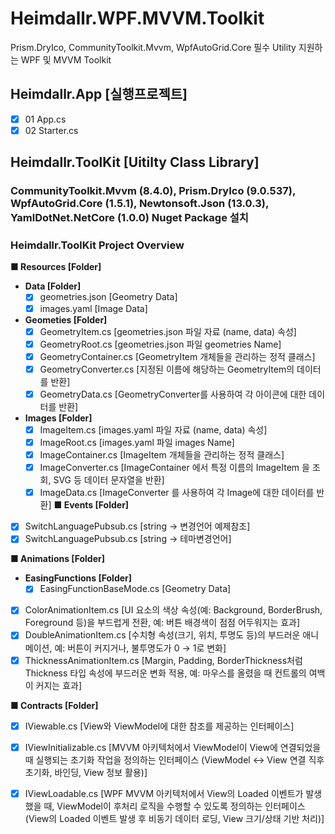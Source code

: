 # Heimdallr.WPF.MVVM.Toolkit
Prism.DryIco, CommunityToolkit.Mvvm, WpfAutoGrid.Core  필수 Utility  지원하는 WPF 및 MVVM Toolkit
## Heimdallr.App [실행프로젝트]
- [x] 01 App.cs
- [x] 02 Starter.cs

## Heimdallr.ToolKit [Uitilty Class Library]
### CommunityToolkit.Mvvm (8.4.0), Prism.DryIco (9.0.537), WpfAutoGrid.Core (1.5.1), Newtonsoft.Json (13.0.3), YamlDotNet.NetCore (1.0.0) Nuget Package 설치
### Heimdallr.ToolKit Project Overview
**■ Resources [Folder]**
 - **Data [Folder]**
   - [x] geometries.json [Geometry Data]
   - [x] images.yaml [Image Data]
 - **Geometies [Folder]**
   - [x] GeometryItem.cs      [geometries.json 파일 자료 (name, data) 속성]
   - [x] GeometryRoot.cs      [geometries.json 파일 geometries Name]
   - [x] GeometryContainer.cs [GeometryItem 개체들을 관리하는 정적 클래스]
   - [x] GeometryConverter.cs [지정된 이름에 해당하는 GeometryItem의 데이터를 반환]
   - [x] GeometryData.cs      [GeometryConverter를 사용하여 각 아이콘에 대한 데이터를 반환]
 - **Images [Folder]**
   - [x] ImageItem.cs           [images.yaml 파일 자료 (name, data) 속성]
   - [x] ImageRoot.cs        [images.yaml 파일 images Name]
   - [x] ImageContainer.cs [ImageItem 개체들을 관리하는 정적 클래스]
   - [x] ImageConverter.cs [ImageContainer 에서 특정 이름의 ImageItem 을 조회, SVG 등 데이터 문자열을 반환]
   - [x] ImageData.cs        [ImageConverter 를 사용하여 각 Image에 대한 데이터를 반환]
**■ Events [Folder]**
 - [x] SwitchLanguagePubsub.cs [string -> 변경언어 예제참조]
 - [x] SwitchLanguagePubsub.cs [string -> 테마변경언어]

**■ Animations [Folder]**
- **EasingFunctions [Folder]**
   - [x] EasingFunctionBaseMode.cs [Geometry Data]
- [x] ColorAnimationItem.cs [UI 요소의 색상 속성(예: Background, BorderBrush, Foreground 등)을 부드럽게 전환, 예: 버튼 배경색이 점점 어두워지는 효과]
- [x] DoubleAnimationItem.cs [수치형 속성(크기, 위치, 투명도 등)의 부드러운 애니메이션, 예: 버튼이 커지거나, 불투명도가 0 → 1로 변화]
- [x] ThicknessAnimationItem.cs [Margin, Padding, BorderThickness처럼 Thickness 타입 속성에 부드러운 변화 적용, 예: 마우스를 올렸을 때 컨트롤의 여백이 커지는 효과]

**■ Contracts [Folder]**
- [x] IViewable.cs [View와 ViewModel에 대한 참조를 제공하는 인터페이스]
- [x] IViewInitializable.cs [MVVM 아키텍처에서 ViewModel이 View에 연결되었을 때 실행되는 초기화 작업을 정의하는 인터페이스 (ViewModel ↔ View 연결 직후	초기화, 바인딩, View 정보 활용)]
- [x] IViewLoadable.cs [WPF MVVM 아키텍처에서 View의 Loaded 이벤트가 발생했을 때, ViewModel이 후처리 로직을 수행할 수 있도록 정의하는 인터페이스 (View의 Loaded 이벤트 발생 후	비동기 데이터 로딩, View 크기/상태 기반 처리)]






